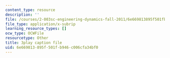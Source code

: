 ```yaml
---
content_type: resource
description: ''
file: /courses/2-003sc-engineering-dynamics-fall-2011/6e669813895f501fb946c006cfa34bf0_zNCBDrnT05E.vtt
file_type: application/x-subrip
learning_resource_types: []
ocw_type: OCWFile
resourcetype: Other
title: 3play caption file
uid: 6e669813-895f-501f-b946-c006cfa34bf0
---
```

